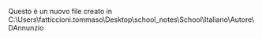Questo è un nuovo file creato in C:\Users\fatticcioni.tommaso\Desktop\school_notes\School\Italiano\Autore\\DAnnunzio 
